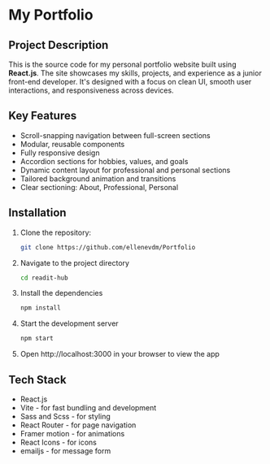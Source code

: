 # My Portfolio

## Project Description

This is the source code for my personal portfolio website built using **React.js**. The site showcases my skills, projects, and experience as a junior front-end developer. It's designed with a focus on clean UI, smooth user interactions, and responsiveness across devices.

## Key Features

- Scroll-snapping navigation between full-screen sections
- Modular, reusable components
- Fully responsive design
- Accordion sections for hobbies, values, and goals
- Dynamic content layout for professional and personal sections
- Tailored background animation and transitions
- Clear sectioning: About, Professional, Personal

## Installation

1. Clone the repository:
   ```bash
   git clone https://github.com/ellenevdm/Portfolio
   ```
2. Navigate to the project directory
   ```bash
   cd readit-hub
   ```
3. Install the dependencies
   ```bash
   npm install
   ```
4. Start the development server
   ```bash
   npm start
   ```
5. Open http://localhost:3000 in your browser to view the app

## Tech Stack

- React.js
- Vite - for fast bundling and development
- Sass and Scss - for styling
- React Router - for page navigation
- Framer motion - for animations
- React Icons - for icons
- emailjs - for message form
